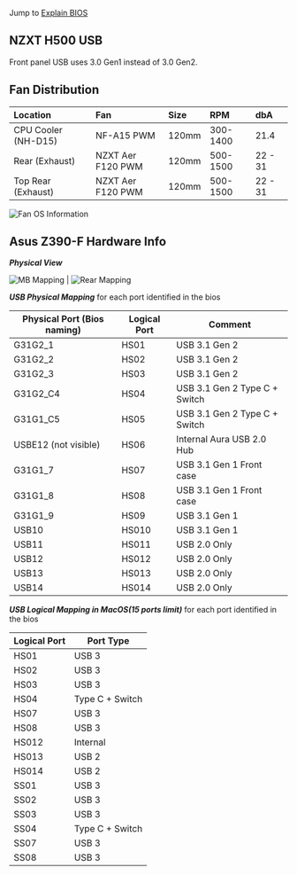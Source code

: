 Jump to [Explain BIOS](./config_explain_BIOS.md)

## NZXT H500 USB

Front panel USB uses 3.0 Gen1 instead of 3.0 Gen2.


## Fan Distribution

Location|Fan|Size|RPM|dbA
:----|:----|:----|:----|:----
CPU Cooler (NH-D15) | NF-A15 PWM | 120mm | 300-1400 | 21.4
Rear (Exhaust) | NZXT Aer F120  PWM | 120mm | 500-1500 | 22 - 31
Top Rear (Exhaust) | NZXT Aer F120  PWM | 120mm | 500-1500 | 22 - 31

![Fan OS Information](./Images/HWMonitor_Fan.png)


## Asus Z390-F Hardware Info

***Physical View***

![MB Mapping](./Images/MB_InsideView_Annot.jpg) | ![Rear Mapping](./Images/MB_RearView_Annot.jpg)

***USB Physical Mapping*** for each port identified in the bios

Physical Port (Bios naming) | Logical Port | Comment
--------------|--------------|--------
G31G2_1       | HS01         | USB 3.1 Gen 2
G31G2_2       | HS02         | USB 3.1 Gen 2
G31G2_3       | HS03         | USB 3.1 Gen 2
G31G2_C4      | HS04         | USB 3.1 Gen 2 Type C + Switch
G31G1_C5      | HS05         | USB 3.1 Gen 2 Type C + Switch
USBE12 (not visible)| HS06   | Internal Aura USB 2.0 Hub
G31G1_7       | HS07         | USB 3.1 Gen 1 Front case
G31G1_8       | HS08         | USB 3.1 Gen 1 Front case
G31G1_9       | HS09         | USB 3.1 Gen 1
USB10         | HS010        | USB 3.1 Gen 1
USB11         | HS011        | USB 2.0 Only
USB12         | HS012        | USB 2.0 Only
USB13         | HS013        | USB 2.0 Only
USB14         | HS014        | USB 2.0 Only

***USB Logical Mapping in MacOS(15 ports limit)*** for each port identified in the bios

Logical Port | Port Type
--------------|--------
 HS01         | USB 3
 HS02         | USB 3
 HS03         | USB 3
 HS04         | Type C + Switch
 HS07         | USB 3
 HS08         | USB 3
 HS012        | Internal
 HS013        | USB 2
 HS014        | USB 2
 SS01         | USB 3
 SS02         | USB 3
 SS03         | USB 3
 SS04         | Type C + Switch
 SS07         | USB 3
 SS08         | USB 3
